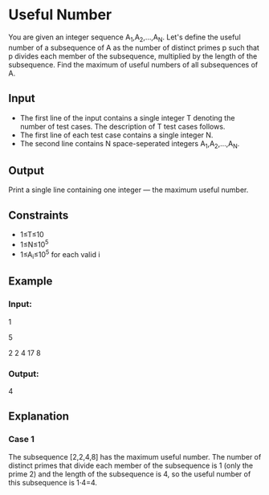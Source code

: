 # Useful Number

You are given an integer sequence A<sub>1</sub>,A<sub>2</sub>,…,A<sub>N</sub>. 
Let's define the useful number of a subsequence of A as the number of 
distinct primes p such that p divides each member of the subsequence, multiplied by the length of the subsequence. 
Find the maximum of useful numbers of all subsequences of A.

## Input

- The first line of the input contains a single integer T denoting the number of test cases. The description of T test cases follows.
- The first line of each test case contains a single integer N.
- The second line contains N space-seperated integers A<sub>1</sub>,A<sub>2</sub>,…,A<sub>N</sub>.

## Output

Print a single line containing one integer — the maximum useful number.

## Constraints

- 1≤T≤10 
- 1≤N≤10<sup>5</sup>
- 1≤A<sub>i</sub>≤10<sup>5</sup> for each valid i

## Example

### Input:

1

5

2 2 4 17 8

### Output:

4

## Explanation

### Case 1

The subsequence [2,2,4,8] has the maximum useful number. 
The number of distinct primes that divide each member of the subsequence is 1 (only the prime 2) and the 
length of the subsequence is 4, so the useful number of this subsequence is 1⋅4=4.
